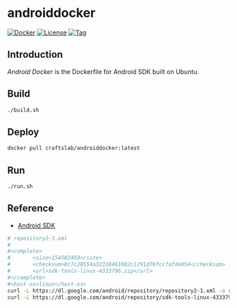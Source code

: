 # androiddocker

[![Docker](https://img.shields.io/docker/pulls/craftslab/androiddocker)](https://hub.docker.com/r/craftslab/androiddocker)
[![License](https://img.shields.io/github/license/craftslab/androiddocker.svg?color=brightgreen)](https://github.com/craftslab/androiddocker/blob/master/LICENSE)
[![Tag](https://img.shields.io/github/tag/craftslab/androiddocker.svg?color=brightgreen)](https://github.com/craftslab/androiddocker/tags)



## Introduction

*Android Docker* is the Dockerfile for Android SDK built on Ubuntu.



## Build

```bash
./build.sh
```



## Deploy

```bash
docker pull craftslab/androiddocker:latest
```



## Run

```bash
./run.sh
```



## Reference

- [Android SDK](https://dl.google.com/android/repository/repository2-1.xml)

```bash
# repository2-1.xml
#
#<complete>
#       <size>154582459</size>
#       <checksum>8c7c28554a32318461802c1291d76fccfafde054</checksum>
#       <url>sdk-tools-linux-4333796.zip</url>
#</complete>
#<host-os>linux</host-os>
curl -L https://dl.google.com/android/repository/repository2-1.xml -o repository.xml
curl -L https://dl.google.com/android/repository/sdk-tools-linux-4333796.zip -o sdk-tools.zip
```
